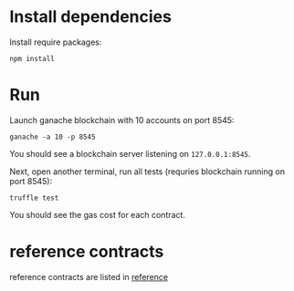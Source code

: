 # Install dependencies

Install require packages: 
```
npm install
```
# Run
Launch ganache blockchain with 10 accounts on port 8545:
```
ganache -a 10 -p 8545
```
You should see a blockchain server listening on ``127.0.0.1:8545``.

Next, open another terminal, run all tests (requries blockchain running on port 8545):
```
truffle test
```
You should see the gas cost for each contract.

# reference contracts
reference contracts are listed in [reference](./reference)